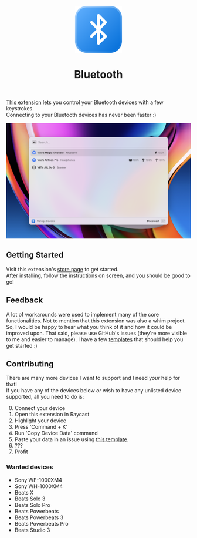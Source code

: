 <p align="center">
  <img src="assets/logo.png" height="128">
  <h1 align="center">Bluetooth</h1>
</p>

<p align="center">
  <a aria-label="Follow me on Twitter" href="https://twitter.com/VladinskiDev">
    <img alt="" src="https://img.shields.io/badge/Follow%20@VladinskiDev-black.svg?style=for-the-badge&logo=Twitter">
  </a>
</p>

[This extension](https://github.com/VladCuciureanu/RaycastBluetooth) lets you control your Bluetooth devices with a few keystrokes.<br/>
Connecting to your Bluetooth devices <!--and changing your AirPods' noise-cancelling profile -->has never been faster :)

![Header](assets/header.png)

## Getting Started

Visit this extension's [store page](https://www.raycast.com/vladinski/bluetooth) to get started.<br/>
After installing, follow the instructions on screen, and you should be good to go!

## Feedback

A lot of workarounds were used to implement many of the core functionalities. Not to mention that this extension was also a whim project. So, I would be happy to hear what you think of it and how it could be improved upon. That said, please use GitHub's issues (they're more visible to me and easier to manage). I have a few [templates](https://github.com/VladCuciureanu/RaycastBluetooth/issues/new/choose) that should help you get started :)

## Contributing

There are many more devices I want to support and I need <i>your</i> help for that!<br/>
If you have any of the devices below <i>or</i> wish to have any unlisted device supported, all you need to do is:

0. Connect your device
1. Open this extension in Raycast
2. Highlight your device
3. Press 'Command + K'
4. Run 'Copy Device Data' command
5. Paste your data in an issue using [this template](https://github.com/VladCuciureanu/RaycastBluetooth/issues/new?assignees=&labels=device+support+form&template=device_support_form.md&title=).
6. ???
7. Profit

### Wanted devices
- Sony WF-1000XM4
- Sony WH-1000XM4
- Beats X
- Beats Solo 3
- Beats Solo Pro
- Beats Powerbeats
- Beats Powerbeats 3
- Beats Powerbeats Pro
- Beats Studio 3
